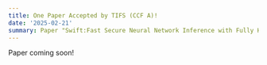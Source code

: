 ```yaml
---
title: One Paper Accepted by TIFS (CCF A)!
date: '2025-02-21'
summary: Paper "Swift:Fast Secure Neural Network Inference with Fully Homomorphic Encryption" is accepted by IEEE Transactions on Information Forensics & Security (TIFS)!
---
```


Paper coming soon!